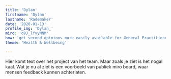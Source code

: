 ```yaml
---
title: 'Dylan'
firstname: 'Dylan'
lastname: 'Rademaker'
date: '2020-01-13'
profile_img: 'Dylan_'
miro: 'o9J_lYvyMNM'
hmw: 'get second opinions more easily available for General Practitioners to get more valid information and perspectives while constructing their first diagnosis?'
theme: 'Health & Wellbeing'

---
```


Hier komt text over het project van het team. Maar zoals je ziet is het nogal kaal. Wat je nu al ziet is een voorbeeld van publiek miro board, waar mensen feedback kunnen achterlaten.


